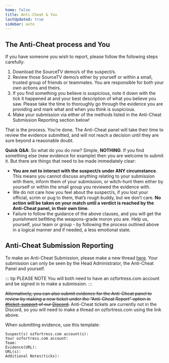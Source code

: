 ```yaml
---
home: false
title: Anti-Cheat & You
lastUpdated: true
sidebar: auto
---
```


## The Anti-Cheat process and You
If you have someone you wish to report, please follow the following steps carefully:
1. Download the SourceTV demo/s of the suspect/s.
2. Review those SourceTV demo/s either by yourself or within a small, trusted group of friends or teammates. You are responsible for both your own actions and theirs.
3. If you find something you believe is suspicious, note it down with the tick it happened at and your best description of what you believe you saw. Please take the time to thoroughly go through the evidence you are providing and mark what and when you think is suspicious.
4. Make your submission via either of the methods listed in the Anti-Cheat Submission Reporting section below!

That is the process. You’re done. The Anti-Cheat panel will take their time to review the evidence submitted, and will not reach a decision until they are sure beyond a reasonable doubt.

**Quick Q&A**: So what do you do now? Simple, **NOTHING**. If you find something else (new evidence for example) then you are welcome to submit it. But there are things that need to be made immediately clear:
+ **You are not to interact with the suspect/s under ANY circumstance**. This means you cannot discuss anything relating to your submission with them, inform them of your submission, or witch-hunt them either by yourself or within the small group you reviewed the evidence with. 
+ We do not care how you feel about the suspect/s, if you lost your official, scrim or pug to them, that’s rough buddy, but we don’t care. **No action will be taken on your match until a verdict is reached by the Anti-Cheat panel, in their own time**.
+ Failure to follow the guidance of the above clauses, and you will get the punishment befitting the weapons-grade moron you are. Help us, yourself, your team or group - by following the process outlined above in a logical manner and if needed, a less emotional state.

## Anti-Cheat Submission Reporting
To make an Anti-Cheat Submission, please make a new thread [here](https://ozfortress.com/forums/threads/new?topic=17). Your submission can only be seen by the Head Administrator, the Anti-Cheat Panel and yourself.

::: tip PLEASE NOTE
You will both need to have an ozfortress.com account and be signed in to make a submission.
:::

~~Alternatively, you can also submit evidence for the Anti-Cheat panel to review by making a new ticket under the “Anti-Cheat Report” option in [#ticket-support](https://discord.com/channels/82651383144120320/963801705349271553) of our [Discord](https://discord.gg/7E6kC2H).~~
Anti-Cheat tickets are currently not in the Discord, so you will need to make a thread on ozfortress.com using the link above.

When submitting evidence, use this template:
```
Suspect(s) ozfortress.com account(s):
Your ozfortress.com account:
Team:
Evidence(URL):
URL(s):
Additional Notes(ticks):
```